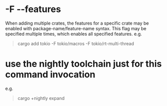 # -F    --features
When adding multiple crates, the features for a specific crate may be enabled with package-name/feature-name syntax. This flag may be specified multiple times, which enables all specified features.
e.g.
> cargo add tokio -F tokio/macros -F tokio/rt-multi-thread

# use the nightly toolchain just for this command invocation
e.g.
> cargo +nightly expand
